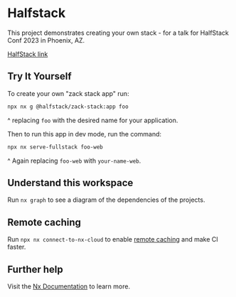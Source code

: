 # Halfstack

This project demonstrates creating your own stack - for a talk for HalfStack Conf 2023 in Phoenix, AZ.

[HalfStack link](https://halfstackconf.com/phoenix/)

## Try It Yourself

To create your own "zack stack app" run:

```bash
npx nx g @halfstack/zack-stack:app foo
```
^ replacing `foo` with the desired name for your application.

Then to run this app in dev mode, run the command:

```bash
npx nx serve-fullstack foo-web
```
^ Again replacing `foo-web` with `your-name-web`.


## Understand this workspace

Run `nx graph` to see a diagram of the dependencies of the projects.

## Remote caching

Run `npx nx connect-to-nx-cloud` to enable [remote caching](https://nx.app) and make CI faster.

## Further help

Visit the [Nx Documentation](https://nx.dev) to learn more.
